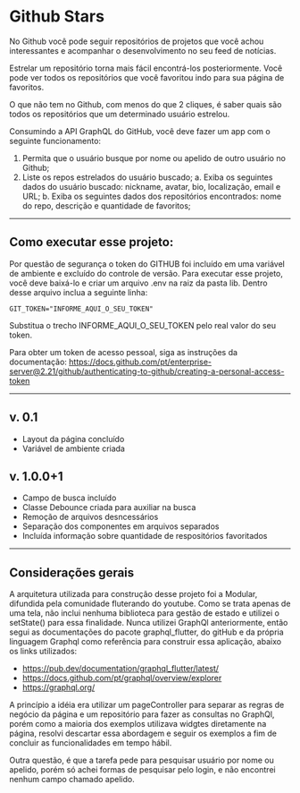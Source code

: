 # Github Stars

No Github você pode seguir repositórios de projetos que você achou interessantes e acompanhar o desenvolvimento no seu feed de notícias.

Estrelar um repositório torna mais fácil encontrá-los posteriormente. Você pode ver todos os repositórios que você favoritou indo para sua página de favoritos.

O que não tem no Github, com menos do que 2 cliques, é saber quais são todos os repositórios que um determinado usuário estrelou.

Consumindo a API GraphQL do GitHub, você deve fazer um app com o seguinte funcionamento:

1. Permita que o usuário busque por nome ou apelido de outro usuário no Github;
2. Liste os repos estrelados do usuário buscado;
    a. Exiba os seguintes dados do usuário buscado: nickname, avatar, bio, localização, email e URL;
    b. Exiba os seguintes dados dos repositórios encontrados: nome do repo, descrição e quantidade de favoritos;

------------------------------------------------------------------------------------------

## Como executar esse projeto:
  Por questão de segurança o token do GITHUB foi incluído em uma variável de ambiente e excluído do controle de versão.
  Para executar esse projeto, você deve baixá-lo e criar um arquivo .env na raiz da pasta lib.
  Dentro desse arquivo inclua a seguinte linha:
  
    GIT_TOKEN="INFORME_AQUI_O_SEU_TOKEN"
  
  Substitua o trecho INFORME_AQUI_O_SEU_TOKEN pelo real valor do seu token.

  Para obter um token de acesso pessoal, siga as instruções da documentação:
  https://docs.github.com/pt/enterprise-server@2.21/github/authenticating-to-github/creating-a-personal-access-token
  
------------------------------------------------------------------------------------------
## v. 0.1
  - Layout da página concluído
  - Variável de ambiente criada

## v. 1.0.0+1
  - Campo de busca incluído
  - Classe Debounce criada para auxiliar na busca
  - Remoção de arquivos desncessários
  - Separação dos componentes em arquivos separados
  - Incluída informação sobre quantidade de respositórios favoritados

------------------------------------------------------------------------------------------

## Considerações gerais

  A arquitetura utilizada para construção desse projeto foi a Modular, difundida pela comunidade fluterando do youtube.
  Como se trata apenas de uma tela, não inclui nenhuma biblioteca para gestão de estado e utilizei o setState() para essa finalidade.
  Nunca utilizei GraphQl anteriormente, então segui as documentações do pacote graphql_flutter, do gitHub e da própria linguagem Graphql como referência para construir essa aplicação, abaixo os links utilizados:
  - https://pub.dev/documentation/graphql_flutter/latest/
  - https://docs.github.com/pt/graphql/overview/explorer
  - https://graphql.org/
  
  A princípio a idéia era utilizar um pageController para separar as regras de negócio da página e um repositório para fazer as consultas no GraphQl, porém como a maioria dos exemplos utilizava widgtes diretamente na página, resolvi descartar essa abordagem e seguir os exemplos a fim de concluir as funcionalidades em tempo hábil.

  Outra questão, é que a tarefa pede para pesquisar usuário por nome ou apelido, porém só achei formas de pesquisar pelo login, e não encontrei nenhum campo chamado apelido.




